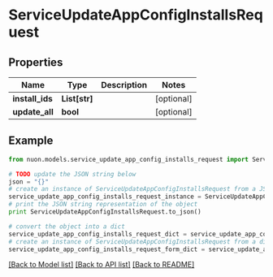 # ServiceUpdateAppConfigInstallsRequest


## Properties

Name | Type | Description | Notes
------------ | ------------- | ------------- | -------------
**install_ids** | **List[str]** |  | [optional] 
**update_all** | **bool** |  | [optional] 

## Example

```python
from nuon.models.service_update_app_config_installs_request import ServiceUpdateAppConfigInstallsRequest

# TODO update the JSON string below
json = "{}"
# create an instance of ServiceUpdateAppConfigInstallsRequest from a JSON string
service_update_app_config_installs_request_instance = ServiceUpdateAppConfigInstallsRequest.from_json(json)
# print the JSON string representation of the object
print ServiceUpdateAppConfigInstallsRequest.to_json()

# convert the object into a dict
service_update_app_config_installs_request_dict = service_update_app_config_installs_request_instance.to_dict()
# create an instance of ServiceUpdateAppConfigInstallsRequest from a dict
service_update_app_config_installs_request_form_dict = service_update_app_config_installs_request.from_dict(service_update_app_config_installs_request_dict)
```
[[Back to Model list]](../README.md#documentation-for-models) [[Back to API list]](../README.md#documentation-for-api-endpoints) [[Back to README]](../README.md)


